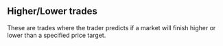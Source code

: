 ## Higher/Lower trades

These are trades where the trader predicts if a market will finish higher or lower than a specified price target.
